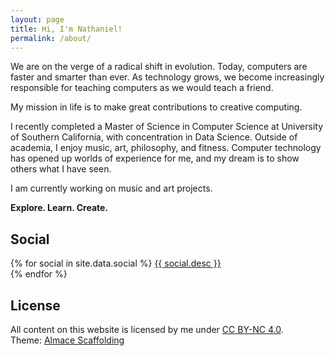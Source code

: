 ```yaml
---
layout: page
title: Hi, I'm Nathaniel!
permalink: /about/
---
```


We are on the verge of a radical shift in evolution. Today, computers are faster
and smarter than ever. As technology grows, we become increasingly responsible
for teaching computers as we would teach a friend.

My mission in life is to make great contributions to creative computing.

I recently completed a Master of Science in Computer Science at University of
Southern California, with concentration in Data Science. Outside of academia, I
enjoy music, art, philosophy, and fitness. Computer technology has opened up
worlds of experience for me, and my dream is to show others what I have seen.

I am currently working on music and art projects.

**Explore. Learn. Create.**

## Social

<p>
  {% for social in site.data.social %}
    <a target="_blank" href="{{ social.url }}" title="{{ social.title }}">
      <i class="fa {{ social.icon }}" style="width:35px"></i>
      {{ social.desc }}
    </a><br>
  {% endfor %}
</p>

## License

<p>
  All content on this website is licensed by me under <a target="_blank" href="http://creativecommons.org/licenses/by-nc/4.0/">CC BY-NC 4.0</a>.
  <br>
  Theme: <a target="_blank" href="http://sparanoid.com/lab/amsf/">Almace Scaffolding</a>
</p>
